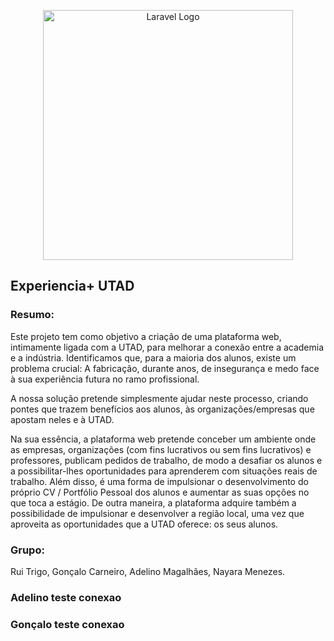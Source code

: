 <p align="center"><a href="https://laravel.com" target="_blank"><img src="https://raw.githubusercontent.com/laravel/art/master/logo-lockup/5%20SVG/2%20CMYK/1%20Full%20Color/laravel-logolockup-cmyk-red.svg" width="400" alt="Laravel Logo"></a></p>

## Experiencia+ UTAD

### Resumo:
Este projeto tem como objetivo a criação de uma plataforma web, intimamente ligada com a UTAD, para melhorar a conexão entre a academia e a indústria. Identificamos que, para a maioria dos alunos, existe um problema crucial: A fabricação, durante anos, de insegurança e medo face à sua experiência futura no ramo profissional.

A nossa solução pretende simplesmente ajudar neste processo, criando pontes que trazem benefícios aos alunos, às organizações/empresas que apostam neles e à UTAD.

Na sua essência, a plataforma web pretende conceber um ambiente onde as empresas, organizações (com fins lucrativos ou sem fins lucrativos) e professores, publicam pedidos de trabalho, de modo a desafiar os alunos e a possibilitar-lhes oportunidades para aprenderem com situações reais de trabalho. Além disso, é uma forma de impulsionar o desenvolvimento do próprio CV / Portfólio Pessoal dos alunos e aumentar as suas opções no que toca a estágio. De outra maneira, a plataforma adquire também a possibilidade de impulsionar e desenvolver a região local, uma vez que aproveita as oportunidades que a UTAD oferece: os seus alunos.

### Grupo:
Rui Trigo, Gonçalo Carneiro, Adelino Magalhães, Nayara Menezes. 

### Adelino teste conexao

### Gonçalo teste conexao